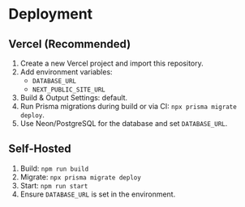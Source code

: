 # Deployment

## Vercel (Recommended)

1. Create a new Vercel project and import this repository.
2. Add environment variables:
   - `DATABASE_URL`
   - `NEXT_PUBLIC_SITE_URL`
3. Build & Output Settings: default.
4. Run Prisma migrations during build or via CI: `npx prisma migrate deploy`.
5. Use Neon/PostgreSQL for the database and set `DATABASE_URL`.

## Self-Hosted

1. Build: `npm run build`
2. Migrate: `npx prisma migrate deploy`
3. Start: `npm run start`
4. Ensure `DATABASE_URL` is set in the environment.

